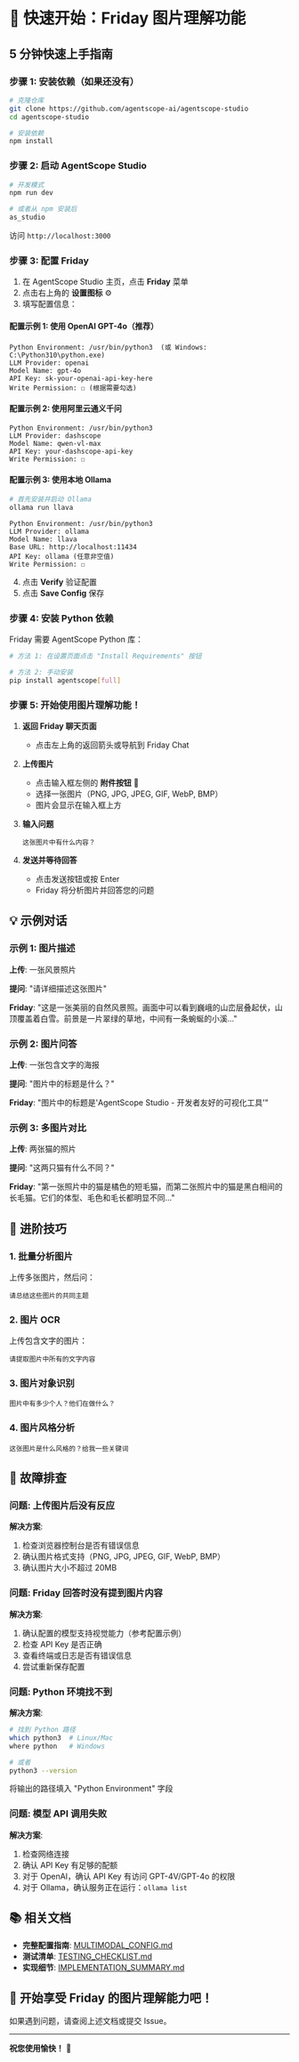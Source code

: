 # 🚀 快速开始：Friday 图片理解功能

## 5 分钟快速上手指南

### 步骤 1: 安装依赖（如果还没有）

```bash
# 克隆仓库
git clone https://github.com/agentscope-ai/agentscope-studio
cd agentscope-studio

# 安装依赖
npm install
```

### 步骤 2: 启动 AgentScope Studio

```bash
# 开发模式
npm run dev

# 或者从 npm 安装后
as_studio
```

访问 `http://localhost:3000`

### 步骤 3: 配置 Friday

1. 在 AgentScope Studio 主页，点击 **Friday** 菜单
2. 点击右上角的 **设置图标** ⚙️
3. 填写配置信息：

#### 配置示例 1: 使用 OpenAI GPT-4o（推荐）

```
Python Environment: /usr/bin/python3  (或 Windows: C:\Python310\python.exe)
LLM Provider: openai
Model Name: gpt-4o
API Key: sk-your-openai-api-key-here
Write Permission: ☐ (根据需要勾选)
```

#### 配置示例 2: 使用阿里云通义千问

```
Python Environment: /usr/bin/python3
LLM Provider: dashscope
Model Name: qwen-vl-max
API Key: your-dashscope-api-key
Write Permission: ☐
```

#### 配置示例 3: 使用本地 Ollama

```bash
# 首先安装并启动 Ollama
ollama run llava
```

```
Python Environment: /usr/bin/python3
LLM Provider: ollama
Model Name: llava
Base URL: http://localhost:11434
API Key: ollama (任意非空值)
Write Permission: ☐
```

4. 点击 **Verify** 验证配置
5. 点击 **Save Config** 保存

### 步骤 4: 安装 Python 依赖

Friday 需要 AgentScope Python 库：

```bash
# 方法 1: 在设置页面点击 "Install Requirements" 按钮

# 方法 2: 手动安装
pip install agentscope[full]
```

### 步骤 5: 开始使用图片理解功能！

1. **返回 Friday 聊天页面**
   - 点击左上角的返回箭头或导航到 Friday Chat

2. **上传图片**
   - 点击输入框左侧的 **附件按钮** 📎
   - 选择一张图片（PNG, JPG, JPEG, GIF, WebP, BMP）
   - 图片会显示在输入框上方

3. **输入问题**
   ```
   这张图片中有什么内容？
   ```

4. **发送并等待回答**
   - 点击发送按钮或按 Enter
   - Friday 将分析图片并回答您的问题

## 💡 示例对话

### 示例 1: 图片描述

**上传**: 一张风景照片

**提问**: "请详细描述这张图片"

**Friday**: "这是一张美丽的自然风景照。画面中可以看到巍峨的山峦层叠起伏，山顶覆盖着白雪。前景是一片翠绿的草地，中间有一条蜿蜒的小溪..."

### 示例 2: 图片问答

**上传**: 一张包含文字的海报

**提问**: "图片中的标题是什么？"

**Friday**: "图片中的标题是'AgentScope Studio - 开发者友好的可视化工具'"

### 示例 3: 多图片对比

**上传**: 两张猫的照片

**提问**: "这两只猫有什么不同？"

**Friday**: "第一张照片中的猫是橘色的短毛猫，而第二张照片中的猫是黑白相间的长毛猫。它们的体型、毛色和毛长都明显不同..."

## 🎨 进阶技巧

### 1. 批量分析图片

上传多张图片，然后问：
```
请总结这些图片的共同主题
```

### 2. 图片 OCR

上传包含文字的图片：
```
请提取图片中所有的文字内容
```

### 3. 图片对象识别

```
图片中有多少个人？他们在做什么？
```

### 4. 图片风格分析

```
这张图片是什么风格的？给我一些关键词
```

## 🔧 故障排查

### 问题: 上传图片后没有反应

**解决方案**:
1. 检查浏览器控制台是否有错误信息
2. 确认图片格式支持（PNG, JPG, JPEG, GIF, WebP, BMP）
3. 确认图片大小不超过 20MB

### 问题: Friday 回答时没有提到图片内容

**解决方案**:
1. 确认配置的模型支持视觉能力（参考配置示例）
2. 检查 API Key 是否正确
3. 查看终端或日志是否有错误信息
4. 尝试重新保存配置

### 问题: Python 环境找不到

**解决方案**:
```bash
# 找到 Python 路径
which python3  # Linux/Mac
where python   # Windows

# 或者
python3 --version
```

将输出的路径填入 "Python Environment" 字段

### 问题: 模型 API 调用失败

**解决方案**:
1. 检查网络连接
2. 确认 API Key 有足够的配额
3. 对于 OpenAI，确认 API Key 有访问 GPT-4V/GPT-4o 的权限
4. 对于 Ollama，确认服务正在运行：`ollama list`

## 📚 相关文档

- **完整配置指南**: [MULTIMODAL_CONFIG.md](./MULTIMODAL_CONFIG.md)
- **测试清单**: [TESTING_CHECKLIST.md](./TESTING_CHECKLIST.md)
- **实现细节**: [IMPLEMENTATION_SUMMARY.md](./IMPLEMENTATION_SUMMARY.md)

## 🎉 开始享受 Friday 的图片理解能力吧！

如果遇到问题，请查阅上述文档或提交 Issue。

---

**祝您使用愉快！** 🌟
